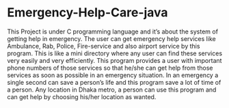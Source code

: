 # Emergency-Help-Care-java
This Project is under C programming language and it’s about the system of getting help in emergency. The user can get emergency help services like Ambulance, Rab, Police, Fire-service and also airport service by this program. This is like a mini directory where any user can find these services very easily and very efficiently. This program provides a user with important phone numbers of those services so that he/she can get help from those services as soon as possible in an emergency situation. In an emergency a single second can save a person’s life and this program save a lot of time of a person. Any location in Dhaka metro, a person can use this program and can get help by choosing his/her location as wanted.
